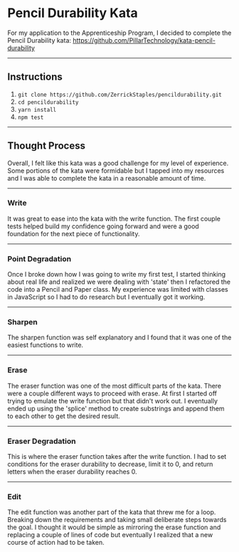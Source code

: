 # Pencil Durability Kata

For my application to the Apprenticeship Program, I decided to complete the Pencil Durability kata: https://github.com/PillarTechnology/kata-pencil-durability

---
## Instructions
1. `git clone https://github.com/ZerrickStaples/pencildurability.git`
2. `cd pencildurability`
3. `yarn install`
4. `npm test`

---
## Thought Process 

Overall, I felt like this kata was a good challenge for my level of experience. Some portions of the kata were formidable but I tapped into my resources and I was able to complete the kata in a reasonable amount of time.

---
### Write
It was great to ease into the kata with the write function. The first couple tests helped build my confidence going forward and were a good foundation for the next piece of functionality.

---
### Point Degradation
Once I broke down how I was going to write my first test, I started thinking about real life and realized we were dealing with 'state' then I refactored the code into a Pencil and Paper class. My experience was limited with classes in JavaScript so I had to do research but I eventually got it working.

---
### Sharpen

The sharpen function was self explanatory and I found that it was one of the easiest functions to write.

---
### Erase

The eraser function was one of the most difficult parts of the kata. There were a couple different ways to proceed with erase. At first I started off trying to emulate the write function but that didn't work out. I eventually ended up using the 'splice' method to create substrings and append them to each other to get the desired result.

---
### Eraser Degradation

This is where the eraser function takes after the write function. I had to set conditions for the eraser durability to decrease, limit it to 0, and return letters when the eraser durability reaches 0.

---
### Edit

The edit function was another part of the kata that threw me for a loop. Breaking down the requirements and taking small deliberate steps towards the goal. I thought it would be simple as mirroring the erase function and replacing a couple of lines of code but eventually I realized that a new course of action had to be taken.
